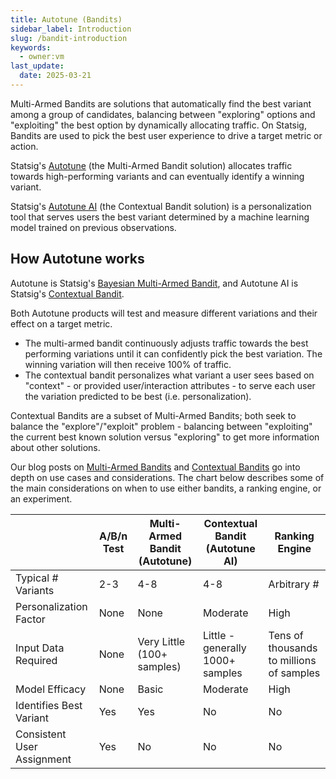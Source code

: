 ```yaml
---
title: Autotune (Bandits)
sidebar_label: Introduction
slug: /bandit-introduction
keywords:
  - owner:vm
last_update:
  date: 2025-03-21
---
```


Multi-Armed Bandits are solutions that automatically find the best variant among a group of candidates, balancing between "exploring" options and "exploiting" the best option by dynamically allocating traffic. On Statsig, Bandits are used to pick the best user experience to drive a target metric or action.

Statsig's [Autotune](./multi-armed-bandit.md) (the Multi-Armed Bandit solution) allocates traffic towards high-performing variants and can eventually identify a winning variant.

Statsig's [Autotune AI](./contextual-bandit.md) (the Contextual Bandit solution) is a personalization tool that serves users the best variant determined by a machine learning model trained on previous observations.

## How Autotune works

Autotune is Statsig's [Bayesian Multi-Armed Bandit](./multi-armed-bandit.md), and Autotune AI is Statsig's [Contextual Bandit](./contextual-bandit.md).

Both Autotune products will test and measure different variations and their effect on a target metric.

- The multi-armed bandit continuously adjusts traffic towards the best performing variations until it can confidently pick the best variation. The winning variation will then receive 100% of traffic.
- The contextual bandit personalizes what variant a user sees based on "context" - or provided user/interaction attributes - to serve each user the variation predicted to be best (i.e. personalization).

Contextual Bandits are a subset of Multi-Armed Bandits; both seek to balance the "explore"/"exploit" problem - balancing between "exploiting" the current best known solution versus "exploring" to get more information about other solutions.

Our blog posts on [Multi-Armed Bandits](/autotune) and [Contextual Bandits](https://www.statsig.com/blog/statsig-autotune-contextual-bandits-personalization) go into depth on use cases and considerations. The chart below describes some of the main considerations on when to use either bandits, a ranking engine, or an experiment.

|                            | A/B/n Test | Multi-Armed Bandit (Autotune) | Contextual Bandit (Autotune AI)  | Ranking Engine                           |
| -------------------------- | ---------- | ----------------------------- | -------------------------------- | ---------------------------------------- |
| Typical # Variants         | 2-3        | 4-8                           | 4-8                              | Arbitrary #                              |
| Personalization Factor     | None       | None                          | Moderate                         | High                                     |
| Input Data Required        | None       | Very Little (100+ samples)    | Little - generally 1000+ samples | Tens of thousands to millions of samples |
| Model Efficacy             | None       | Basic                         | Moderate                         | High                                     |
| Identifies Best Variant    | Yes        | Yes                           | No                               | No                                       |
| Consistent User Assignment | Yes        | No                            | No                               | No                                       |
